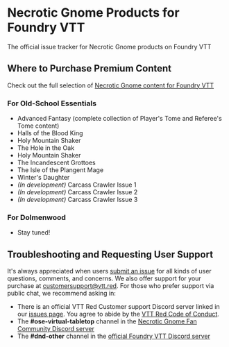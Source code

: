 # Necrotic Gnome Products for Foundry VTT

The official issue tracker for Necrotic Gnome products on Foundry VTT

## Where to Purchase Premium Content

Check out the full selection of [Necrotic Gnome content for Foundry VTT](https://www.drivethrurpg.com/browse/pub/5606/Necrotic-Gnome?filters=0_0_0_45317_0&src=fid45317&affiliate_id=1488516)

### For Old-School Essentials

- Advanced Fantasy (complete collection of Player's Tome and Referee's Tome content)
- Halls of the Blood King
- Holy Mountain Shaker
- The Hole in the Oak
- Holy Mountain Shaker
- The Incandescent Grottoes
- The Isle of the Plangent Mage
- Winter's Daughter
- *(In development)* Carcass Crawler Issue 1
- *(In development)* Carcass Crawler Issue 2
- *(In development)* Carcass Crawler Issue 3

### For Dolmenwood

- Stay tuned!

## Troubleshooting and Requesting User Support

It's always appreciated when users [submit an issue](issues) for all kinds of user questions, comments, and concerns. We also offer support for your purchase at customersupport@vtt.red. For those who prefer support via public chat, we recommend asking in:

- There is an official VTT Red Customer support Discord server linked in our [issues page](issues). You agree to abide by the [VTT Red Code of Conduct](https://github.com/vttred/.github/blob/main/CODE_OF_CONDUCT.md).
- The **#ose-virtual-tabletop** channel in the [Necrotic Gnome Fan Community Discord server](https://discord.gg/YprM5nq)
- The **#dnd-other** channel in the [official Foundry VTT Discord server](https://discord.gg/foundryvtt)

[issues]: https://github.com/vttred/Necrotic-Gnome-Products-for-Foundry-VTT/issues/new
